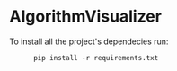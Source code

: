 # AlgorithmVisualizer
To install all the project's dependecies run:
            <br>
                 
          pip install -r requirements.txt
            
